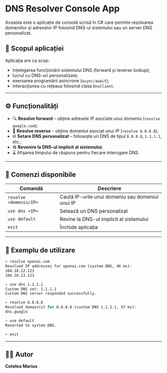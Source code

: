 # DNS Resolver Console App

Aceasta este o aplicație de consolă scrisă în C# care permite rezolvarea domeniilor și adreselor IP folosind DNS-ul sistemului sau un server DNS personalizat.

## 🧠 Scopul aplicației

Aplicația are ca scop:
- înțelegerea funcționării sistemului DNS (forward și reverse lookup);
- lucrul cu DNS-uri personalizate;
- exersarea programării asincrone (`async/await`);
- interacțiunea cu rețeaua folosind clasa `DnsClient`.

---

## ⚙️ Funcționalități

- 🔍 **Resolve forward** – obține adresele IP asociate unui domeniu (`resolve google.com`);
- 🔁 **Resolve reverse** – obține domeniul asociat unui IP (`resolve 8.8.8.8`);
- 🌐 **Setare DNS personalizat** – folosește un DNS de tipul `8.8.8.8`, `1.1.1.1`, etc.;
- ♻️ **Revenire la DNS-ul implicit al sistemului**;
- ⌛ Afișarea timpului de răspuns pentru fiecare interogare DNS.

---

## 🧪 Comenzi disponibile

| Comandă                  | Descriere                                         |
|--------------------------|--------------------------------------------------|
| `resolve <domeniu/IP>`   | Caută IP-urile unui domeniu sau domeniul unui IP |
| `use dns <IP>`           | Setează un DNS personalizat                      |
| `use default`            | Revine la DNS-ul implicit al sistemului          |
| `exit`                   | Închide aplicația                                |

---

## 🚀 Exemplu de utilizare

```bash
> resolve openai.com
Resolved IP addresses for openai.com (system DNS, 46 ms):
104.18.12.123
104.18.13.123

> use dns 1.1.1.1
Custom DNS set: 1.1.1.1
Custom DNS server responded successfully.

> resolve 8.8.8.8
Resolved domain(s) for 8.8.8.8 (custom DNS 1.1.1.1, 57 ms):
dns.google

> use default
Reverted to system DNS.

> exit
```

---

## 🧑‍💻 Autor

**Cotelea Marius**  
